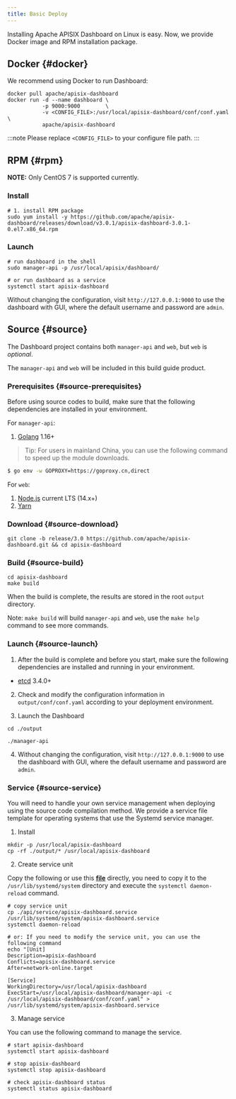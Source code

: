 ```yaml
---
title: Basic Deploy
---
```


<!--
-->

Installing Apache APISIX Dashboard on Linux is easy.
Now, we provide Docker image and RPM installation package.

## Docker {#docker}

We recommend using Docker to run Dashboard:

```shell
docker pull apache/apisix-dashboard
docker run -d --name dashboard \
           -p 9000:9000        \
           -v <CONFIG_FILE>:/usr/local/apisix-dashboard/conf/conf.yaml \
           apache/apisix-dashboard
```

:::note
Please replace `<CONFIG_FILE>` to your configure file path.
:::

## RPM {#rpm}

**NOTE:** Only CentOS 7 is supported currently.

### Install

```shell
# 1. install RPM package
sudo yum install -y https://github.com/apache/apisix-dashboard/releases/download/v3.0.1/apisix-dashboard-3.0.1-0.el7.x86_64.rpm
```

### Launch

```shell
# run dashboard in the shell
sudo manager-api -p /usr/local/apisix/dashboard/

# or run dashboard as a service
systemctl start apisix-dashboard
```

Without changing the configuration, visit `http://127.0.0.1:9000` to use the dashboard with GUI, where the default username and password are `admin`.

## Source {#source}

The Dashboard project contains both `manager-api` and `web`, but `web` is _optional_.

The `manager-api` and `web` will be included in this build guide product.

### Prerequisites {#source-prerequisites}

Before using source codes to build, make sure that the following dependencies are installed in your environment.

For `manager-api`:

1. [Golang](https://golang.org/dl/) 1.16+

> Tip: For users in mainland China, you can use the following command to speed up the module downloads.

```sh
$ go env -w GOPROXY=https://goproxy.cn,direct
```

For `web`:

1. [Node.js](https://nodejs.org/en/download/) current LTS (14.x+)
2. [Yarn](https://yarnpkg.com/getting-started/install)

### Download {#source-download}

```shell
git clone -b release/3.0 https://github.com/apache/apisix-dashboard.git && cd apisix-dashboard
```

### Build {#source-build}

```shell
cd apisix-dashboard
make build
```

When the build is complete, the results are stored in the root `output` directory.

Note: `make build` will build `manager-api` and `web`, use the `make help` command to see more commands.

### Launch {#source-launch}

1. After the build is complete and before you start, make sure the following dependencies are installed and running in your environment.

- [etcd](https://etcd.io/docs/v3.4.0/dl-build/) 3.4.0+

2. Check and modify the configuration information in `output/conf/conf.yaml` according to your deployment environment.

3. Launch the Dashboard

```shell
cd ./output

./manager-api
```

4. Without changing the configuration, visit `http://127.0.0.1:9000` to use the dashboard with GUI, where the default username and password are `admin`.

### Service {#source-service}

You will need to handle your own service management when deploying using the source code compilation method. We provide a service file template for operating systems that use the Systemd service manager.

1. Install

```shell
mkdir -p /usr/local/apisix-dashboard
cp -rf ./output/* /usr/local/apisix-dashboard
```

2. Create service unit

Copy the following or use this [**file**](https://github.com/apache/apisix-dashboard/tree/master/service/apisix-dashboard.service) directly, you need to copy it to the `/usr/lib/systemd/system` directory and execute the `systemctl daemon-reload` command.

```shell
# copy service unit
cp ./api/service/apisix-dashboard.service /usr/lib/systemd/system/apisix-dashboard.service
systemctl daemon-reload

# or: If you need to modify the service unit, you can use the following command
echo "[Unit]
Description=apisix-dashboard
Conflicts=apisix-dashboard.service
After=network-online.target

[Service]
WorkingDirectory=/usr/local/apisix-dashboard
ExecStart=/usr/local/apisix-dashboard/manager-api -c /usr/local/apisix-dashboard/conf/conf.yaml" > /usr/lib/systemd/system/apisix-dashboard.service
```

3. Manage service

You can use the following command to manage the service.

```shell
# start apisix-dashboard
systemctl start apisix-dashboard

# stop apisix-dashboard
systemctl stop apisix-dashboard

# check apisix-dashboard status
systemctl status apisix-dashboard
```
